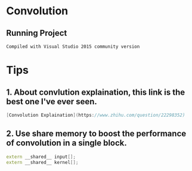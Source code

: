 # Convolution

## Running Project
```
Compiled with Visual Studio 2015 community version
```

# Tips
## 1. About convlution explaination, this link is the best one I've ever seen.
```cpp
[Convolution Explaination](https://www.zhihu.com/question/22298352)
```

## 2. Use share memory to boost the performance of convolution in a single block.
```cpp
extern __shared__ input[];
extern __shared__ kernel[];
```